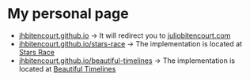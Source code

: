 # My personal page

- [jhbitencourt.github.io](http://jhbitencourt.github.io) -> It will redirect you to [juliobitencourt.com](juliobitencourt.com)
- [jhbitencourt.github.io/stars-race](http://jhbitencourt.github.io/stars-race) -> The implementation is located at [Stars Race](https://github.com/JHBitencourt/stars_race)
- [jhbitencourt.github.io/beautiful-timelines](http://jhbitencourt.github.io/beautiful-timelines) -> The implementation is located at [Beautiful Timelines](https://github.com/JHBitencourt/beautiful_timelines)
